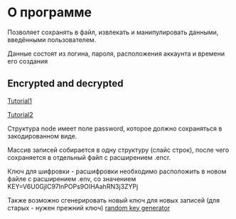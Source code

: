# О программе

Позволяет сохранять в файл, извлекать и манипулировать данными, введёнными пользователем.

Данные состоят из логина, пароля, расположения аккаунта и времени его создания

## Encrypted and decrypted

[Tutorial1](https://tutorialedge.net/golang/go-encrypt-decrypt-aes-tutorial/)

[Tutorial2](https://dev.to/breda/secret-key-encryption-with-go-using-aes-316d)


Структура node имеет поле password, которое должно сохраняться в закодированном виде. 

Массив записей собирается в одну структуру (слайс строк), после чего сохраняется 
в отдельный файл с расширением .encr.

Ключ для шифровки - расшифровки необходимо расположить в новом файле с расширением .env, 
со значением KEY=V6U0GjlC97InPOPs9OIHAahRN3j3ZYPj

Также возможно сгенерировать новый ключ для новых записей (для старых - нужен прежний ключ)
[random key generator](https://acte.ltd/utils/randomkeygen)